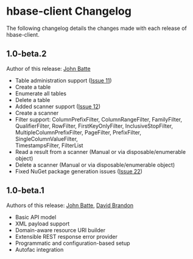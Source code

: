 # hbase-client Changelog #

The following changelog details the changes made with each release of hbase-client.

## 1.0-beta.2 ##
Author of this release: [John Batte](https://github.com/jbatte47)

- Table administration support ([Issue 11](https://github.com/TheTribe/hbase-client/issues/11))
 - Create a table
 - Enumerate all tables
 - Delete a table
- Added scanner support ([Issue 12](https://github.com/TheTribe/hbase-client/issues/12))
 - Create a scanner
 - Filter support: ColumnPrefixFilter, ColumnRangeFilter, FamilyFilter,  
QualifierFilter, RowFilter, FirstKeyOnlyFilter, InclusiveStopFilter,  
MultipleColumnPrefixFilter, PageFilter, PrefixFilter, SingleColumnValueFilter,  
TimestampsFilter, FilterList
 - Read a result from a scanner (Manual or via disposable/enumerable object)
 - Delete a scanner (Manual or via disposable/enumerable object)
- Fixed NuGet package generation issues ([Issue 22](https://github.com/TheTribe/hbase-client/issues/22))

## 1.0-beta.1 ##
Authors of this release: [John Batte](https://github.com/jbatte47), [David Brandon](https://github.com/binaryberserker)

- Basic API model
- XML payload support
- Domain-aware resource URI builder
- Extensible REST response error provider
- Programmatic and configuration-based setup
- Autofac integration